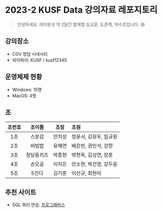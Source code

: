 # 2023-2 KUSF Data 강의자료 레포지토리

> 안녕하세요. 여러분과 약 2달간 함께할 심교훈, 도준혁, 박수호입니다. 😄 

## 강의장소

- CGV 청담 시네시티
- 와이파이: KUSF / kusf12345

## 운영체제 현황

- Windows: 15명
- MacOS: 4명

## 조

|조번호|조이름|조장|조원|
|:---:|:---:|:---:|:---|
|1조|스분감|안치성|정윤서, 김원우, 임규원|
|2조|비빔밥|유혜연|배은빈, 권민석, 강한|
|3조|청담동키즈|박종현|박현옥, 김성연, 장훈|
|4조|손오공|이지은|안소현, 박건영, 강두웅|
|5조|5진다|김기훈|이선규, 최현아|

## 추천 사이트

- SQL 쿼리 연습: [프로그래머스](https://school.programmers.co.kr/learn/challenges?order=acceptance_desc&page=1&languages=mysql)
